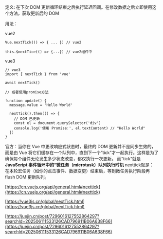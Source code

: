 定义: 在下次 DOM 更新循环结束之后执行延迟回调。在修改数据之后立即使用这个方法，获取更新后的 DOM

用法：

vue2

```
Vue.nextTick(() => { ... }) // vue2

this.$nextTice(() => {...}) // vue2组件中
```

vue3

```
// vue3
import { nextTick } from 'vue'

await nextTick()

// 或者使用promise方法

function update() {
  message.value = 'Hello World'

  nextTick().then(() => {
    // DOM 已更新
    const el = document.querySelector('div')
    console.log('使用 Promise:', el.textContent) // "Hello World"
  })
}
```


官方：当你在 Vue 中更改响应式状态时，最终的 DOM 更新并不是同步生效的，而是由 Vue 将它们缓存在一个队列中，直到下一个“tick”才一起执行。这样是为了确保每个组件无论发生多少状态改变，都仅执行一次更新。
而”tick“就是  **JavaScript 事件循环中的“微任务（microtask）队列执行时机**
nexttick就是： 在本轮宏任务（如你的点击事件、数据变更）结束后，等到微任务执行阶段再 flush DOM 更新队列。



[https://cn.vuejs.org/api/general.html#nexttick](https://cn.vuejs.org/api/general.html#nexttick)

[https://vue3js.cn/global/nextTick.html](https://vue3js.cn/global/nextTick.html)

[https://juejin.cn/post/7296016127552864297?searchId=202506111533126CAD796911B06A638F66](https://juejin.cn/post/7296016127552864297?searchId=202506111533126CAD796911B06A638F66)

